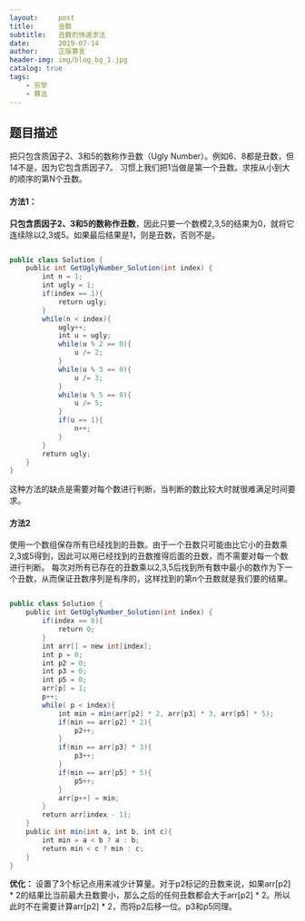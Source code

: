 ```yaml
---
layout:     post
title:      丑数
subtitle:   丑数的快速求法
date:       2019-07-14
author:     正版慕言
header-img: img/blog_bg_1.jpg
catalog: true
tags:
    - 穷举
    - 算法
---
```


## 题目描述
把只包含质因子2、3和5的数称作丑数（Ugly Number）。例如6、8都是丑数，但14不是，因为它包含质因子7。 习惯上我们把1当做是第一个丑数。求按从小到大的顺序的第N个丑数。

#### 方法1：
**只包含质因子2、3和5的数称作丑数**，因此只要一个数模2,3,5的结果为0，就将它连续除以2,3或5。如果最后结果是1，则是丑数，否则不是。

```java

public class Solution {
    public int GetUglyNumber_Solution(int index) {
        int n = 1;
        int ugly = 1;
        if(index == 1){
            return ugly;
        }
        while(n < index){
            ugly++;
            int u = ugly;
            while(u % 2 == 0){
                u /= 2;
            }
            while(u % 3 == 0){
                u /= 3;
            }
            while(u % 5 == 0){
                u /= 5;
            }
            if(u == 1){
                n++;
            }
        }
        return ugly;
    }
}
```
这种方法的缺点是需要对每个数进行判断，当判断的数比较大时就很难满足时间要求。


#### 方法2
使用一个数组保存所有已经找到的丑数。由于一个丑数只可能由比它小的丑数乘2,3或5得到，因此可以用已经找到的丑数推得后面的丑数，而不需要对每一个数进行判断。
每次对所有已存在的丑数乘以2,3,5后找到所有数中最小的数作为下一个丑数，从而保证丑数序列是有序的，这样找到的第n个丑数就是我们要的结果。
```java

public class Solution {
    public int GetUglyNumber_Solution(int index) {
        if(index == 0){
            return 0;
        }
        int arr[] = new int[index];
        int p = 0;
        int p2 = 0;
        int p3 = 0;
        int p5 = 0;
        arr[p] = 1;
        p++;
        while( p < index){
            int min = min(arr[p2] * 2, arr[p3] * 3, arr[p5] * 5);
            if(min == arr[p2] * 2){
                p2++;
            }
            if(min == arr[p3] * 3){
                p3++;
            }
            if(min == arr[p5] * 5){
                p5++;
            }
            arr[p++] = min;
        }
        return arr[index - 1];
    }
    public int min(int a, int b, int c){
        int min = a < b ? a : b;
        return min < c ? min : c;
    }
}
```

**优化：** 设置了3个标记点用来减少计算量。对于p2标记的丑数来说，如果arr[p2] * 2的结果比当前最大丑数要小，那么之后的任何丑数都会大于arr[p2] * 2。所以此时不在需要计算arr[p2] * 2，而将p2后移一位。p3和p5同理。